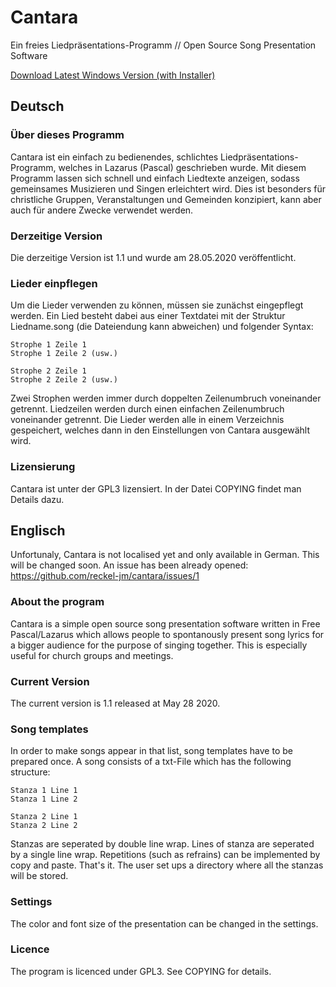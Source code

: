 # Cantara
Ein freies Liedpräsentations-Programm // Open Source Song Presentation Software

[Download Latest Windows Version (with Installer)](https://github.com/reckel-jm/cantara/releases/download/release1-1/cantara-1-1.exe)

## Deutsch

### Über dieses Programm
Cantara ist ein einfach zu bedienendes, schlichtes Liedpräsentations-Programm, welches in Lazarus (Pascal) geschrieben wurde. Mit diesem Programm lassen sich schnell und einfach Liedtexte anzeigen, sodass gemeinsames Musizieren und Singen erleichtert wird. Dies ist besonders für christliche Gruppen, Veranstaltungen und Gemeinden konzipiert, kann aber auch für andere Zwecke verwendet werden.

### Derzeitige Version
Die derzeitige Version ist 1.1 und wurde am 28.05.2020 veröffentlicht.

### Lieder einpflegen
Um die Lieder verwenden zu können, müssen sie zunächst eingepflegt werden. Ein Lied besteht dabei aus einer Textdatei mit der Struktur Liedname.song (die Dateiendung kann abweichen) und folgender Syntax:

    Strophe 1 Zeile 1
    Strophe 1 Zeile 2 (usw.)
    
    Strophe 2 Zeile 1
    Strophe 2 Zeile 2 (usw.)

Zwei Strophen werden immer durch doppelten Zeilenumbruch voneinander getrennt. Liedzeilen werden durch einen einfachen Zeilenumbruch voneinander getrennt. Die Lieder werden alle in einem Verzeichnis gespeichert, welches dann in den Einstellungen von Cantara ausgewählt wird.

### Lizensierung

Cantara ist unter der GPL3 lizensiert. In der Datei COPYING findet man Details dazu.

## Englisch
Unfortunaly, Cantara is not localised yet and only available in German. This will be changed soon. An issue has been already opened: https://github.com/reckel-jm/cantara/issues/1
### About the program
Cantara is a simple open source song presentation software written in Free Pascal/Lazarus which allows people to spontanously present song lyrics for a bigger audience for the purpose of singing together. This is especially useful for church groups and meetings. 

### Current Version
The current version is 1.1 released at May 28 2020.

### Song templates
In order to make songs appear in that list, song templates have to be prepared once. A song consists of a txt-File which has the following structure:

    Stanza 1 Line 1
    Stanza 1 Line 2
    
    Stanza 2 Line 1
    Stanza 2 Line 2

Stanzas are seperated by double line wrap. Lines of stanza are seperated by a single line wrap. Repetitions (such as refrains) can be implemented by copy and paste. That's it. The user set ups a directory where all the stanzas will be stored.

### Settings
The color and font size of the presentation can be changed in the settings.

### Licence
The program is licenced under GPL3. See COPYING for details.

